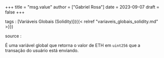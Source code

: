 +++
title = "msg.value"
author = ["Gabriel Rosa"]
date = 2023-09-07
draft = false
+++

tags
: [Variáveis Globais (Solidity)]({{< relref "variaveis_globais_solidity.md" >}})

source
:

É uma variável global que retorna o valor de ETH em `uint256` que a transação do usuário está enviando.
